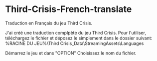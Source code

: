 # Third-Crisis-French-translate
Traduction en Français du jeu Third Crisis.

J'ai créé une traduction complpète du jeu Third Crisis.
Pour l'utiliser, téléchargez le fichier et déposez le simplement dans le dossier suivant:
%RACINE DU JEU%\Third Crisis_Data\StreamingAssets\Languages

Démarrez le jeu et dans "OPTION" Choisissez le nom du fichier.
